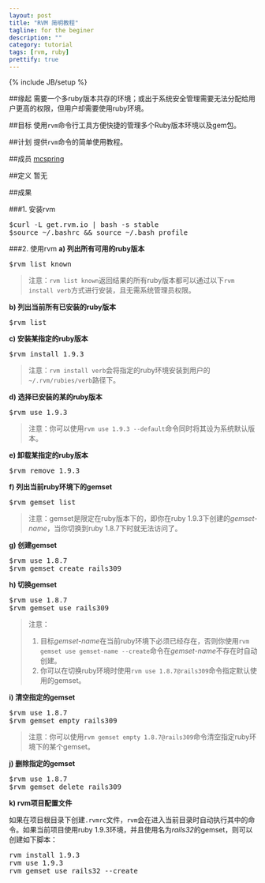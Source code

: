 ```yaml
---
layout: post
title: "RVM 简明教程"
tagline: for the beginer
description: ""
category: tutorial
tags: [rvm, ruby]
prettify: true
---
```

{% include JB/setup %}

##缘起
需要一个多ruby版本共存的环境；或出于系统安全管理需要无法分配给用户更高的权限，但用户却需要使用ruby环境。

##目标
使用`rvm`命令行工具方便快捷的管理多个Ruby版本环境以及gem包。

##计划
提供`rvm`命令的简单使用教程。

##成员
[mcspring](https://twitter.com/mcspring)

##定义
暂无

##成果

###1. 安装rvm
<pre class="prettyprint lang-bash">
$curl -L get.rvm.io | bash -s stable
$source ~/.bashrc &amp;&amp; source ~/.bash_profile
</pre>

###2. 使用rvm
**a) 列出所有可用的ruby版本**
<pre class="prettyprint lang-bash">
$rvm list known
</pre>

>注意：`rvm list known`返回结果的所有ruby版本都可以通过以下`rvm install verb`方式进行安装，且无需系统管理员权限。

**b) 列出当前所有已安装的ruby版本**
<pre class="prettyprint lang-bash">
$rvm list
</pre>

**c) 安装某指定的ruby版本**
<pre class="prettyprint lang-bash">
$rvm install 1.9.3
</pre>

>注意：`rvm install verb`会将指定的ruby环境安装到用户的`~/.rvm/rubies/verb`路径下。

**d) 选择已安装的某的ruby版本**
<pre class="prettyprint lang-bash">
$rvm use 1.9.3
</pre>

>注意：你可以使用`rvm use 1.9.3 --default`命令同时将其设为系统默认版本。

**e) 卸载某指定的ruby版本**
<pre class="prettyprint lang-bash">
$rvm remove 1.9.3
</pre>

**f) 列出当前ruby环境下的gemset**
<pre class="prettyprint lang-bash">
$rvm gemset list
</pre>

>注意：gemset是限定在ruby版本下的，即你在ruby 1.9.3下创建的*gemset-name*，当你切换到ruby 1.8.7下时就无法访问了。

**g) 创建gemset**
<pre class="prettyprint lang-bash">
$rvm use 1.8.7
$rvm gemset create rails309
</pre>

**h) 切换gemset**
<pre class="prettyprint lang-bash">
$rvm use 1.8.7
$rvm gemset use rails309
</pre>

>注意：<br/>
>1) 目标*gemset-name*在当前ruby环境下必须已经存在，否则你使用`rvm gemset use gemset-name --create`命令在*gemset-name*不存在时自动创建。<br/>
>2) 你可以在切换ruby环境时使用`rvm use 1.8.7@rails309`命令指定默认使用的gemset。

**i) 清空指定的gemset**
<pre class="prettyprint lang-bash">
$rvm use 1.8.7
$rvm gemset empty rails309
</pre>

>注意：你可以使用`rvm gemset empty 1.8.7@rails309`命令清空指定ruby环境下的某个gemset。

**j) 删除指定的gemset**
<pre class="prettyprint lang-bash">
$rvm use 1.8.7
$rvm gemset delete rails309
</pre>

**k) rvm项目配置文件**

如果在项目根目录下创建`.rvmrc`文件，`rvm`会在进入当前目录时自动执行其中的命令。如果当前项目使用ruby 1.9.3环境，并且使用名为*rails32*的gemset，则可以创建如下脚本：

<pre class="prettyprint lang-ruby">
rvm install 1.9.3
rvm use 1.9.3
rvm gemset use rails32 --create
</pre>
